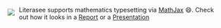 <a href="https://literasee.github.io"><img src="https://literasee.github.io/public/Literasee_symbol_right_trimmed.svg" align="left" hspace="10" vspace="6"></a>

Literasee supports mathematics typesetting via [MathJax](https://www.mathjax.org/) :smile:. Check out how it looks in a [Report](https://view.literasee.io/literasee/basic_mathematics/) or a [Presentation](https://view.literasee.io/literasee/basic_mathematics/presentation/#/)
